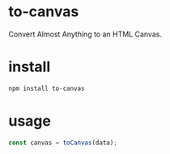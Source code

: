 # to-canvas
Convert Almost Anything to an HTML Canvas.

# install
```bash
npm install to-canvas
```

# usage
```js
const canvas = toCanvas(data);
```
